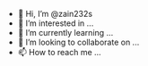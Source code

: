 - 👋 Hi, I’m @zain232s
- 👀 I’m interested in ...
- 🌱 I’m currently learning ...
- 💞️ I’m looking to collaborate on ...
- 📫 How to reach me ...

<!---
zain232s/zain232s is a ✨ special ✨ repository because its `README.md` (this file) appears on your GitHub profile.
You can click the Preview link to take a look at your changes.
--->
